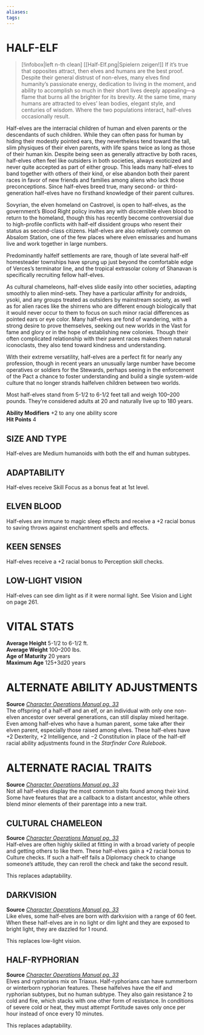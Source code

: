 ```yaml
---
aliases: 
tags: 
---
```


# HALF-ELF

> [!infobox|left n-th clean]
>  [[Half-Elf.png|Spielern zeigen!]]
> If it’s true that opposites attract, then elves and humans are the best proof. Despite their general distrust of non-elves, many elves find humanity’s passionate energy, dedication to living in the moment, and ability to accomplish so much in their short lives deeply appealing—a flame that burns all the brighter for its brevity. At the same time, many humans are attracted to elves’ lean bodies, elegant style, and centuries of wisdom. Where the two populations interact, half-elves occasionally result.  
  
Half-elves are the interracial children of human and elven parents or the descendants of such children. While they can often pass for human by hiding their modestly pointed ears, they nevertheless tend toward the tall, slim physiques of their elven parents, with life spans twice as long as those of their human kin. Despite being seen as generally attractive by both races, half-elves often feel like outsiders in both societies, always exoticized and never quite accepted as part of either group. This leads many half-elves to band together with others of their kind, or else abandon both their parent races in favor of new friends and families among aliens who lack those preconceptions. Since half-elves breed true, many second- or third-generation half-elves have no firsthand knowledge of their parent cultures.  
  
Sovyrian, the elven homeland on Castrovel, is open to half-elves, as the government’s Blood Right policy invites any with discernible elven blood to return to the homeland, though this has recently become controversial due to high-profile conflicts with half-elf dissident groups who resent their status as second-class citizens. Half-elves are also relatively common on Absalom Station, one of the few places where elven emissaries and humans live and work together in large numbers.  
  
Predominantly halfelf settlements are rare, though of late several half-elf homesteader townships have sprung up just beyond the comfortable edge of Verces’s terminator line, and the tropical extrasolar colony of Shanavan is specifically recruiting fellow half-elves.  
  
As cultural chameleons, half-elves slide easily into other societies, adapting smoothly to alien mind-sets. They have a particular affinity for androids, ysoki, and any groups treated as outsiders by mainstream society, as well as for alien races like the shirrens who are different enough biologically that it would never occur to them to focus on such minor racial differences as pointed ears or eye color. Many half-elves are fond of wandering, with a strong desire to prove themselves, seeking out new worlds in the Vast for fame and glory or in the hope of establishing new colonies. Though their often complicated relationship with their parent races makes them natural iconoclasts, they also tend toward kindness and understanding.  
  
With their extreme versatility, half-elves are a perfect fit for nearly any profession, though in recent years an unusually large number have become operatives or soldiers for the Stewards, perhaps seeing in the enforcement of the Pact a chance to foster understanding and build a single system-wide culture that no longer strands halfelven children between two worlds.  
  
Most half-elves stand from 5-1/2 to 6-1/2 feet tall and weigh 100–200 pounds. They’re considered adults at 20 and naturally live up to 180 years.  
  
**Ability Modifiers** +2 to any one ability score  
**Hit Points** 4

## SIZE AND TYPE

Half-elves are Medium humanoids with both the elf and human subtypes.  

## ADAPTABILITY

Half-elves receive Skill Focus as a bonus feat at 1st level.  

## ELVEN BLOOD

Half-elves are immune to magic sleep effects and receive a +2 racial bonus to saving throws against enchantment spells and effects.  

## KEEN SENSES

Half-elves receive a +2 racial bonus to Perception skill checks.  

## LOW-LIGHT VISION

Half-elves can see dim light as if it were normal light. See Vision and Light on page 261.

# VITAL STATS

**Average Height** 5-1/2 to 6-1/2 ft.  
**Average Weight** 100–200 lbs.  
**Age of Maturity** 20 years  
**Maximum Age** 125+3d20 years

# ALTERNATE ABILITY ADJUSTMENTS

**Source** [_Character Operations Manual pg. 33_](https://paizo.com/products/btq01yef?Starfinder-Character-Operations-Manual)  
The offspring of a half-elf and an elf, or an individual with only one non-elven ancestor over several generations, can still display mixed heritage. Even among half-elves who have a human parent, some take after their elven parent, especially those raised among elves. These half-elves have +2 Dexterity, +2 Intelligence, and −2 Constitution in place of the half-elf racial ability adjustments found in the _Starfinder Core Rulebook_.

# ALTERNATE RACIAL TRAITS

**Source** [_Character Operations Manual pg. 33_](https://paizo.com/products/btq01yef?Starfinder-Character-Operations-Manual)  
Not all half-elves display the most common traits found among their kind. Some have features that are a callback to a distant ancestor, while others blend minor elements of their parentage into a new trait.

## CULTURAL CHAMELEON

**Source** [_Character Operations Manual pg. 33_](https://paizo.com/products/btq01yef?Starfinder-Character-Operations-Manual)  
Half-elves are often highly skilled at fitting in with a broad variety of people and getting others to like them. These half-elves gain a +2 racial bonus to Culture checks. If such a half-elf fails a Diplomacy check to change someone’s attitude, they can reroll the check and take the second result.  
  
This replaces adaptability.

## DARKVISION

**Source** [_Character Operations Manual pg. 33_](https://paizo.com/products/btq01yef?Starfinder-Character-Operations-Manual)  
Like elves, some half-elves are born with darkvision with a range of 60 feet. When these half-elves are in no light or dim light and they are exposed to bright light, they are dazzled for 1 round.  
  
This replaces low-light vision.

## HALF-RYPHORIAN

**Source** [_Character Operations Manual pg. 33_](https://paizo.com/products/btq01yef?Starfinder-Character-Operations-Manual)  
Elves and ryphorians mix on Triaxus. Half-ryphorians can have summerborn or winterborn ryphorian features. These halfelves have the elf and ryphorian subtypes, but no human subtype. They also gain resistance 2 to cold and fire, which stacks with one other form of resistance. In conditions of severe cold or heat, they must attempt Fortitude saves only once per hour instead of once every 10 minutes.  
  
This replaces adaptability.
